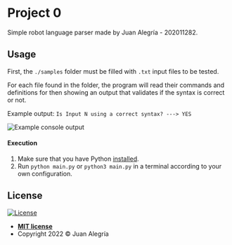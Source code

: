 # Project 0

Simple robot language parser made by Juan Alegría - 202011282.

## Usage

First, the `./samples` folder must be filled with `.txt` input files to be tested.

For each file found in the folder, the program will read their commands and definitions for then showing an output that validates if the syntax is correct or not.

Example output: `Is Input N using a correct syntax? ---> YES`

![Example console output](https://user-images.githubusercontent.com/30379522/155457470-497fd870-5eb4-471f-aecc-fec89d33eef0.png)


#### Execution

1. Make sure that you have Python [installed](https://www.python.org/downloads/).
2. Run `python main.py` or `python3 main.py` in a terminal according to your own configuration.

## License

[![License](http://img.shields.io/:license-mit-blue.svg?style=flat-square)](http://badges.mit-license.org)

- **[MIT license](https://github.com/zejiran/zejiran/blob/master/LICENSE)**
- Copyright 2022 © Juan Alegría
